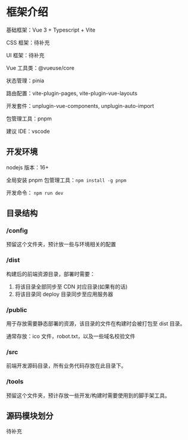 # 框架介绍

基础框架：Vue 3 + Typescript + Vite

CSS 框架：待补充

UI 框架：待补充

Vue 工具类：@vueuse/core

状态管理：pinia

路由配置：vite-plugin-pages, vite-plugin-vue-layouts

开发套件：unplugin-vue-components, unplugin-auto-import

包管理工具：pnpm

建议 IDE：vscode

## 开发环境

nodejs 版本：16+

全局安装 pnpm 包管理工具：`npm install -g pnpm`

开发命令： `npm run dev`

## 目录结构

### /config

预留这个文件夹，预计放一些与环境相关的配置

### /dist

构建后的前端资源目录，部署时需要：

1. 将该目录全部同步至 CDN 对应目录(如果有的话)
2. 将该目录同 deploy 目录同步至应用服务器

### /public

用于存放需要静态部署的资源，该目录的文件在构建时会被打包至 dist 目录。

通常存放：ico 文件，robot.txt，以及一些域名校验文件

### /src

前端开发源码目录，所有业务代码存放在此目录下。

### /tools

预留这个文件夹，预计存放一些开发/构建时需要使用到的脚手架工具。

## 源码模块划分

待补充

